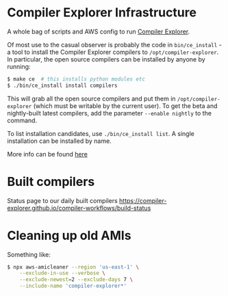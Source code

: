 # Compiler Explorer Infrastructure

A whole bag of scripts and AWS config to run [Compiler Explorer](https://gcc.godbolt.org).

Of most use to the casual observer is probably the code in `bin/ce_install` - a tool to install the
Compiler Explorer compilers to `/opt/compiler-explorer`. In particular, the open source compilers can be
installed by anyone by running:

```bash
$ make ce  # this installs python modules etc
$ ./bin/ce_install install compilers
```

This will grab all the open source compilers and put them in `/opt/compiler-explorer` (which must be writable by
the current user).  To get the beta and nightly-built latest compilers, add the parameter `--enable nightly` to the command.

To list installation candidates, use `./bin/ce_install list`. A single installation can be installed by name.

More info can be found [here](https://github.com/compiler-explorer/infra/blob/main/docs/installing_compilers.md)

# Built compilers

Status page to our daily built compilers https://compiler-explorer.github.io/compiler-workflows/build-status


# Cleaning up old AMIs

Something like:

```bash
$ npx aws-amicleaner --region 'us-east-1' \
    --exclude-in-use --verbose \
    --exclude-newest=2 --exclude-days 7 \
    --include-name 'compiler-explorer*'
```
